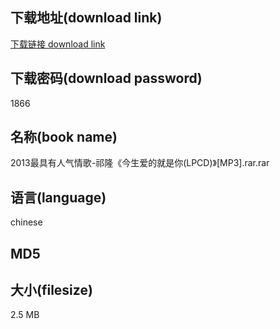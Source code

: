 ## 下载地址(download link)
[下载链接 download link](https://voluble-croquembouche-d321dc.netlify.app/?s=2013%E6%9C%80%E5%85%B7%E6%9C%89%E4%BA%BA%E6%B0%94%E6%83%85%E6%AD%8C-%E7%A5%81%E9%9A%86%E3%80%8A%E4%BB%8A%E7%94%9F%E7%88%B1%E7%9A%84%E5%B0%B1%E6%98%AF%E4%BD%A0%28LPCD%29%E3%80%8B%5BMP3%5D.rar)

## 下载密码(download password)
1866

## 名称(book name)
2013最具有人气情歌-祁隆《今生爱的就是你(LPCD)》[MP3].rar.rar

## 语言(language)
chinese

## MD5


## 大小(filesize)
2.5 MB
